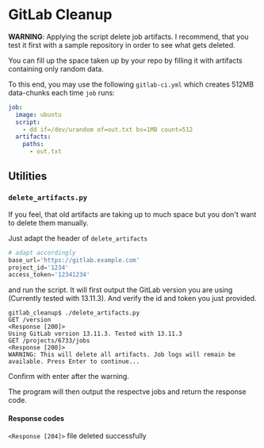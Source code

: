 # GitLab Cleanup

**WARNING**: Applying the script delete job artifacts. I recommend, that you test it first with a sample repository in order to see what gets deleted. 

You can fill up the space taken up by your repo by filling it with artifacts containing only random data.

To this end, you may use the following `gitlab-ci.yml` which creates 512MB data-chunks each time `job` runs:

```yaml
job:
  image: ubuntu
  script:
    - dd if=/dev/urandom of=out.txt bs=1MB count=512
  artifacts:
    paths:
      - out.txt
```

## Utilities

### `delete_artifacts.py`

If you feel, that old artifacts are taking up to much space but you don't want to delete them manually.

Just adapt the header of `delete_artifacts`

```python
# adapt accordingly
base_url='https://gitlab.example.com'
project_id='1234'
access_token='12341234'
```

and run the script. It will first output the GitLab version you are using (Currently tested with 13.11.3). And verify the id and token you just provided.

```
gitlab_cleanup$ ./delete_artifacts.py 
GET /version
<Response [200]>
Using GitLab version 13.11.3. Tested with 13.11.3
GET /projects/6733/jobs
<Response [200]>
WARNING: This will delete all artifacts. Job logs will remain be available. Press Enter to continue...
```
Confirm with enter after the warning.

The program will then output the respectve jobs and return the response code. 

#### Response codes

`<Response [204]>` file deleted successfully


